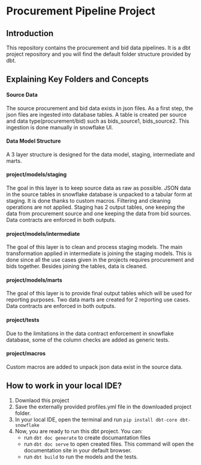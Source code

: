 # Procurement Pipeline Project

## Introduction
This repository contains the procurement and bid data pipelines. 
It is a dbt project repository and you will find the default folder structure provided by dbt.

## Explaining Key Folders and Concepts

#### Source Data
The source procurement and bid data exists in json files. 
As a first step, the json files are ingested into database tables. 
A table is created per source and data type(procurement/bid) such as bids_source1, bids_source2.
This ingestion is done manually in snowflake UI.


#### Data Model Structure
A 3 layer structure is designed for the data model, staging, intermediate and marts.

#### project/models/staging
The goal in this layer is to keep source data as raw as possible. 
JSON data in the source tables in snowflake database is unpacked to a tabular form at staging.
It is done thanks to custom macros. Filtering and cleaning operations are not applied.
Staging has 2 output tables, one keeping the data from procurement source and one keeping the data from bid sources. 
Data contracts are enforced in both outputs.
#### project/models/intermediate
The goal of this layer is to clean and process staging models. 
The main transformation applied in intermediate is joining the staging models. 
This is done since all the use cases given in the projects requires procurement and bids together. 
Besides joining the tables, data is cleaned.
#### project/models/marts
The goal of this layer is to provide final output tables which will be used for reporting purposes. 
Two data marts are created for 2 reporting use cases. 
Data contracts are enforced in both outputs.

#### project/tests
Due to the limitations in the data contract enforcement in snowflake database, some of the column checks are added as generic tests.
#### project/macros
Custom macros are added to unpack json data exist in the source data.

## How to work in your local IDE?
1. Downlaod this project
2. Save the externally provided profiles.yml file in the downloaded project folder. 
3. In your local IDE, open the terminal and run `pip install dbt-core dbt-snowflake`
4. Now, you are ready to run this dbt project. You can:
    - run `dbt doc generate` to create documantation files
    - run `dbt doc serve` to open created files. This command will open the documentation site in your default browser.
    - run `dbt build` to run the models and the tests. 